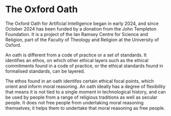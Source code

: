 # The Oxford Oath

The Oxford Oath for Artificial Intelligence began in early 2024, and since October 2024 has been funded by a donation from the John Templeton Foundation. It is a project of the Ian Ramsey Centre for Science and Religion, part of the Faculty of Theology and Religion at the University of Oxford.

An oath is different from a code of practice or a set of standards. It identifies an ethos, on which other ethical layers such as the ethical commitments found in a code of practice, or the ethical standards found in formalised standards, can be layered.

The ethos found in an oath identifes certain ethical focal points, which orient and inform moral reasoning. An oath ideally has a degree of flexibility that means it is not tied to a single moment in technological history, and can be used by people from a range of religious traditions as well as secular people. It does not free people from undertaking moral reasoning themselves; it helps them to undertake that moral reasoning as free people.
